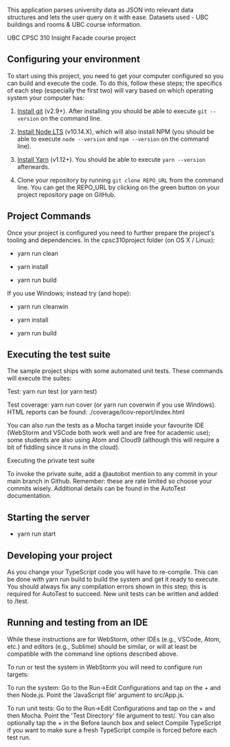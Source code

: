 This application parses university data as JSON into relevant data structures and lets the user query on it with ease. Datasets used - UBC buildings and rooms & UBC course information.

UBC CPSC 310 Insight Facade course project

## Configuring your environment

To start using this project, you need to get your computer configured so you can build and execute the code.
To do this, follow these steps; the specifics of each step (especially the first two) will vary based on which operating system your computer has:

1. [Install git](https://git-scm.com/downloads) (v2.9+). After installing you should be able to execute `git --version` on the command line.

1. [Install Node LTS](https://nodejs.org/en/download/) (v10.14.X), which will also install NPM (you should be able to execute `node --version` and `npm --version` on the command line).

1. [Install Yarn](https://yarnpkg.com/en/docs/install) (v1.12+). You should be able to execute `yarn --version` afterwards.

1. Clone your repository by running `git clone REPO_URL` from the command line. You can get the REPO_URL by clicking on the green button on your project repository page on GitHub.

## Project Commands

Once your project is configured you need to further prepare the project's tooling and dependencies. In the cpsc310project folder (on OS X / Linux):

- yarn run clean

- yarn install

- yarn run build

If you use Windows; instead try (and hope):

- yarn run cleanwin

- yarn install

- yarn run build

## Executing the test suite

The sample project ships with some automated unit tests. These commands will execute the suites:

Test: yarn run test (or yarn test)

Test coverage: yarn run cover (or yarn run coverwin if you use Windows). HTML reports can be found: ./coverage/lcov-report/index.html

You can also run the tests as a Mocha target inside your favourite IDE (WebStorm and VSCode both work well and are free for academic use); some students are also using Atom and Cloud9 (although this will require a bit of fiddling since it runs in the cloud).

Executing the private test suite

To invoke the private suite, add a @autobot mention to any commit in your main branch in Github. Remember: these are rate limited so choose your commits wisely. Additional details can be found in the AutoTest documentation.

## Starting the server

- yarn run start

## Developing your project

As you change your TypeScript code you will have to re-compile. This can be done with yarn run build to build the system and get it ready to execute. You should always fix any compilation errors shown in this step; this is required for AutoTest to succeed. New unit tests can be written and added to /test.

## Running and testing from an IDE

While these instructions are for WebStorm, other IDEs (e.g., VSCode, Atom, etc.) and editors (e.g., Sublime) should be similar, or will at least be compatible with the command line options described above.

To run or test the system in WebStorm you will need to configure run targets:

To run the system: Go to the Run->Edit Configurations and tap on the + and then Node.js. Point the 'JavaScript file' argument to src/App.js.

To run unit tests: Go to the Run->Edit Configurations and tap on the + and then Mocha. Point the 'Test Directory' file argument to test/. You can also optionally tap the + in the Before launch box and select Compile TypeScript if you want to make sure a fresh TypeScript compile is forced before each test run.
